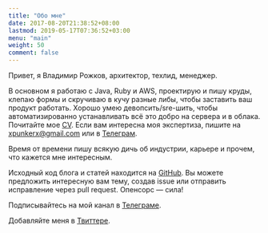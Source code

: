 ```yaml
---
title: "Обо мне"
date: 2017-08-20T21:38:52+08:00
lastmod: 2019-05-17T07:36:52+03:00
menu: "main"
weight: 50
comment: false
---
```


Привет, я Владимир Рожков, архитектор, техлид, менеджер.

В основном я работаю с Java, Ruby и AWS, проектирую и пишу круды, клепаю формы и скручиваю в кучу разные либы, чтобы заставить ваш продукт работать. Хорошо умею девопсить/sre-шить, чтобы автоматизированно устанавливать всё это добро на сервера и в облака. Почитайте мое [CV](/en/cv). Если вам интересна моя экспертиза, пишите на [xpunkerx@gmail.com](xpunkerx@gmail.com) или в [Телеграм](https://t.me/xrozhokx).

Время от времени пишу всякую дичь об индустрии, карьере и прочем, что кажется мне интересным.

Исходный код блога и статей находится на [GitHub](https://github.com/rozhok/rozhkov.me). Вы можете предложить интересную вам тему, создав issue или отправить исправление через pull request. Опенсорс — сила!

Подписывайтесь на мой канал в [Телеграме](https://t.me/full_of_hatred).
 
Добавляйте меня в [Твиттере](https://twitter.com/xrozhokx).
